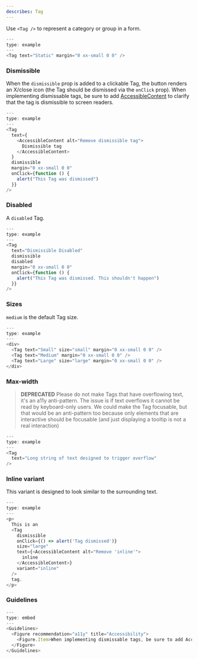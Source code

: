 ```yaml
---
describes: Tag
---
```


Use `<Tag />` to represent a category or group in a form.

```js
---
type: example
---
<Tag text="Static" margin="0 xx-small 0 0" />
```

### Dismissible

When the `dismissible` prop is added to a clickable Tag, the button
renders an X/close icon (the Tag should be dismissed via the `onClick`
prop). When implementing dismissable tags, be sure to add [AccessibleContent](AccessibleContent) to clarify that the tag is dismissible to screen readers.

```js
---
type: example
---
<Tag
  text={
    <AccessibleContent alt="Remove dismissible tag">
      Dismissible tag
    </AccessibleContent>
  }
  dismissible
  margin="0 xx-small 0 0"
  onClick={function () {
    alert("This Tag was dismissed")
  }}
/>
```

### Disabled

A `disabled` Tag.

```js
---
type: example
---
<Tag
  text="Dismissible Disabled"
  dismissible
  disabled
  margin="0 xx-small 0 0"
  onClick={function () {
    alert("This Tag was dismissed. This shouldn't happen")
  }}
/>
```

### Sizes

`medium` is the default Tag size.

```js
---
type: example
---
<div>
  <Tag text="Small" size="small" margin="0 xx-small 0 0" />
  <Tag text="Medium" margin="0 xx-small 0 0" />
  <Tag text="Large" size="large" margin="0 xx-small 0 0" />
</div>
```

### Max-width

> **DEPRECATED** Please do not make Tags that have overflowing text, it's an a11y anti-pattern. The issue is if text overflows it cannot be read by keyboard-only users. We could make the Tag focusable, but that would be an anti-pattern too because only elements that are interactive should be focusable (and just displaying a tooltip is not a real interaction)

```js
---
type: example
---
<Tag
  text="Long string of text designed to trigger overflow"
/>
```

### Inline variant

This variant is designed to look similar to the surrounding text.

```js
---
type: example
---
<p>
  This is an
  <Tag
    dismissible
    onClick={() => alert('Tag dismissed')}
    size="large"
    text={<AccessibleContent alt="Remove 'inline'">
      inline
    </AccessibleContent>}
    variant="inline"
  />
  tag.
</p>
```

### Guidelines

```js
---
type: embed
---
<Guidelines>
  <Figure recommendation="a11y" title="Accessibility">
    <Figure.Item>When implementing dismissable tags, be sure to add AccessibleContent to clarify that the tag is dismissible to screen readers</Figure.Item>
  </Figure>
</Guidelines>
```
